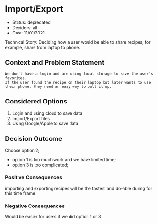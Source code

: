# Import/Export

- Status: deprecated 
- Deciders: all
- Date: 11/01/2021

Technical Story: Deciding how a user would be able to share recipes, for example, share from laptop to phone.

## Context and Problem Statement

    We don't have a login and are using local storage to save the user's favorites.
    If the user found the recipe on their laptop but later wants to use their phone, they need an easy way to pull it up.

## Considered Options

1. Login and using cloud to save data
2. Import/Export files
3. Using Google/Apple to save data

## Decision Outcome

Choose option 2;

- option 1 is too much work and we have limited time;
- option 3 is too complicated;

### Positive Consequences <!-- optional -->

importing and exporting recipes will be the fastest and do-able during for this time frame

### Negative Consequences <!-- optional -->

Would be easier for users if we did option 1 or 3
